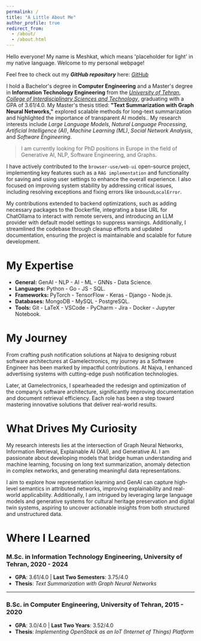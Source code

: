 ```yaml
---
permalink: /
title: "A Little About Me"
author_profile: true
redirect_from:
  - /about/
  - /about.html
---
```


Hello everyone! My name is Meshkat, which means 'placeholder for light' in my native language. Welcome to my personal webpage!

Feel free to check out my **_GitHub repository_** here: [_GitHub_](https://github.com/meshkatshb)

I hold a Bachelor's degree in **Computer Engineering** and a Master's degree in **Information Technology Engineering** from the [_University of Tehran_](https://ut.ac.ir), [_College of Interdisciplinary Sciences and Technology_](https://cist.ut.ac.ir), graduating with a GPA of 3.61/4.0. My Master's thesis titled: **"Text Summarization with Graph Neural Networks,"** explored scalable methods for long-text summarization and highlighted the importance of transparent AI models.. My research interests include _Large Language Models_, _Natural Language Processing_, _Artificial Intelligence (AI)_, _Machine Learning (ML)_, _Social Network Analysis_, and _Software Engineering_.

> I am currently looking for PhD positions in Europe in the field of Generative AI, NLP, Software Engineering, and Graphs.

I have actively contributed to the `browser-use/web-ui` open-source project, implementing key features such as a `RAG implementation` and functionality for saving and using user settings to enhance the overall experience. I also focused on improving system stability by addressing critical issues, including resolving exceptions and fixing errors like `UnboundLocalError`.

My contributions extended to backend optimizations, such as adding necessary packages to the Dockerfile, integrating a base URL for ChatOllama to interact with remote servers, and introducing an LLM provider with default model settings to suppress warnings. Additionally, I streamlined the codebase through cleanup efforts and updated documentation, ensuring the project is maintainable and scalable for future development.

# My Expertise

- **General:** GenAI - NLP - AI - ML - GNNs - Data Science.
- **Languages:** Python - Go - JS - SQL.
- **Frameworks:** PyTorch - TensorFlow - Keras - Django - Node.js.
- **Databases:** MongoDB - MySQL - PostgreSQL.
- **Tools:** Git - LaTeX - VSCode - PyCharm - Jira - Docker - Jupyter Notebook.

# My Journey

From crafting push notification solutions at Najva to designing robust software architectures at Gamelectronics, my journey as a Software Engineer has been marked by impactful contributions. At Najva, I enhanced advertising systems with cutting-edge push notification technologies.

Later, at Gamelectronics, I spearheaded the redesign and optimization of the company’s software architecture, significantly improving documentation and document retrieval efficiency. Each role has been a step toward mastering innovative solutions that deliver real-world results.

# What Drives My Curiosity

My research interests lies at the intersection of Graph Neural Networks, Information Retrieval, Explainable AI (XAI), and Generative AI. I am passionate about developing models that bridge human understanding and machine learning, focusing on long text summarization, anomaly detection in complex networks, and generating meaningful data representations.

I aim to explore how representation learning and GenAI can capture high-level semantics in attributed networks, improving explainability and real-world applicability. Additionally, I am intrigued by leveraging large language models and generative systems for cultural heritage preservation and digital twin systems, aspiring to uncover actionable insights from both structured and unstructured data.

# Where I Learned

### M.Sc. in Information Technology Engineering, University of Tehran, 2020 - 2024

- **GPA**: 3.61/4.0 | **Last Two Semesters**: 3.75/4.0
- **Thesis**: _Text Summarization with Graph Neural Networks_

---

### B.Sc. in Computer Engineering, University of Tehran, 2015 - 2020

- **GPA**: 3.0/4.0 | **Last Two Years**: 3.52/4.0
- **Thesis**: _Implementing OpenStack as an IoT (Internet of Things) Platform_

